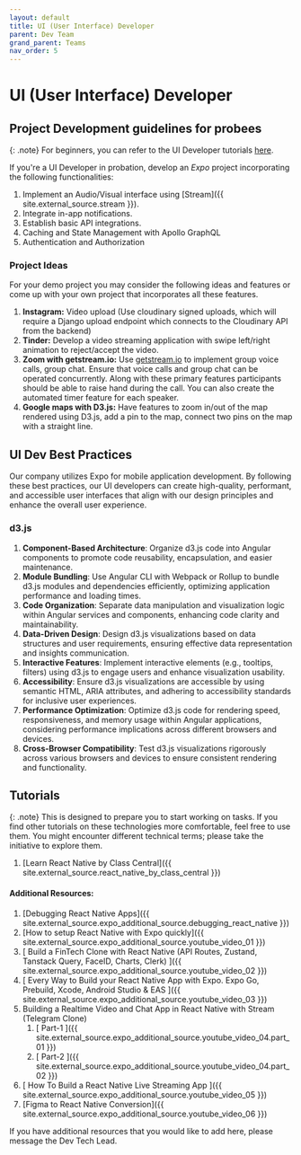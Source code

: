 ```yaml
---
layout: default
title: UI (User Interface) Developer
parent: Dev Team
grand_parent: Teams
nav_order: 5
---
```


# UI (User Interface) Developer


## Project Development guidelines for probees

{: .note}
For beginners, you can refer to the UI Developer tutorials [here](#tutorials).

If you're a UI Developer in probation, develop an _Expo_ project incorporating the following functionalities:
   1. Implement an Audio/Visual interface using [Stream]({{ site.external_source.stream }}).
   2. Integrate in-app notifications.
   3. Establish basic API integrations.
   4. Caching and State Management with Apollo GraphQL
   5. Authentication and Authorization 

### Project Ideas 

For your demo project you may consider the following ideas and features or come up with your own project that incorporates all these features.
1. **Instagram:** Video upload (Use cloudinary signed uploads, which will require a Django upload endpoint which connects to the Cloudinary API from the backend)
2. **Tinder:** Develop a video streaming application with swipe left/right animation to reject/accept the video.
3. **Zoom with getstream.io:** Use [getstream.io](https://getstream.io) to implement group voice calls, group chat. Ensure that voice calls and group chat can be operated concurrently. Along with these primary features participants should be able to raise hand during the call. You can also create the automated timer feature for each speaker.
4. **Google maps with D3.js:** Have features to zoom in/out of the map rendered using D3.js, add a pin to the map, connect two pins on the map with a straight line. 


## UI Dev Best Practices

Our company utilizes Expo for mobile application development. By following these best practices, our UI developers can create high-quality, performant, and accessible user interfaces that align with our design principles and enhance the overall user experience.

### d3.js

1. **Component-Based Architecture**: Organize d3.js code into Angular components to promote code reusability, encapsulation, and easier maintenance.
2. **Module Bundling**: Use Angular CLI with Webpack or Rollup to bundle d3.js modules and dependencies efficiently, optimizing application performance and loading times.
3. **Code Organization**: Separate data manipulation and visualization logic within Angular services and components, enhancing code clarity and maintainability.
4. **Data-Driven Design**: Design d3.js visualizations based on data structures and user requirements, ensuring effective data representation and insights communication.
5. **Interactive Features**: Implement interactive elements (e.g., tooltips, filters) using d3.js to engage users and enhance visualization usability.
6. **Accessibility**: Ensure d3.js visualizations are accessible by using semantic HTML, ARIA attributes, and adhering to accessibility standards for inclusive user experiences.
7. **Performance Optimization**: Optimize d3.js code for rendering speed, responsiveness, and memory usage within Angular applications, considering performance implications across different browsers and devices.
8. **Cross-Browser Compatibility**: Test d3.js visualizations rigorously across various browsers and devices to ensure consistent rendering and functionality.



## Tutorials

{: .note}
This is designed to prepare you to start working on tasks. If you find other tutorials on these technologies more comfortable, feel free to use them. You might encounter different technical terms; please take the initiative to explore them.

1. [Learn React Native by Class Central]({{ site.external_source.react_native_by_class_central }})

#### **Additional Resources**:
1. [Debugging React Native Apps]({{ site.external_source.expo_additional_source.debugging_react_native }})
2. [How to setup React Native with Expo quickly]({{ site.external_source.expo_additional_source.youtube_video_01 }})
3. [ Build a FinTech Clone with React Native (API Routes, Zustand, Tanstack Query, FaceID, Charts, Clerk) ]({{ site.external_source.expo_additional_source.youtube_video_02 }})
4. [ Every Way to Build your React Native App with Expo. Expo Go, Prebuild, Xcode, Android Studio & EAS ]({{ site.external_source.expo_additional_source.youtube_video_03 }})
5. Building a Realtime Video and Chat App in React Native with Stream (Telegram Clone)
   1. [ Part-1 ]({{ site.external_source.expo_additional_source.youtube_video_04.part_01 }})
   2. [ Part-2 ]({{ site.external_source.expo_additional_source.youtube_video_04.part_02 }})
6. [ How To Build a React Native Live Streaming App ]({{ site.external_source.expo_additional_source.youtube_video_05 }})
7. [Figma to React Native Conversion]({{ site.external_source.expo_additional_source.youtube_video_06 }})

If you have additional resources that you would like to add here, please message the Dev Tech Lead.


